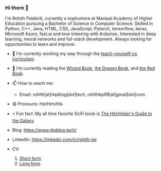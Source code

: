 ### Hi there 👋

<!--
**kprohith/kprohith** is a ✨ _special_ ✨ repository because its `README.md` (this file) appears on your GitHub profile.

Here are some ideas to get you started:
-->
I'm Rohith Palakirti, currently a sophomore at Manipal Academy of Higher Education pursuing a Bachelor of Science in Computer Science. Skilled in Python, C++, Java, HTML, CSS, JavaScript. Pytorch, tensorflow, keras, Microsoft Azure, fast.ai and love tinkering with Arduinos. Interested in deep learning, neural networks and full-stack development. Always looking for opportunities to learn and improve.

- 🔭 I’m currently working my way through the [teach-yourself-cs curriculum](https://www.teachyourselfcs.com).
- 🌱 I’m currently reading the [Wizard Book](https://en.wikipedia.org/wiki/Structure_and_Interpretation_of_Computer_Programs), [the Dragon Book](https://en.wikipedia.org/wiki/Compilers:_Principles,_Techniques,_and_Tools), and [the Red Book](http://www.redbook.io/).
- 📫 How to reach me: 
  - Email: rohith[at]rkpblog[dot]tech,
           rohithkp99[at]gmail[dot]com
- 😄 Pronouns: He/Him/His
- ⚡ Fun fact: My all time favorite SciFi book is [The Hitchhiker's Guide to the Galaxy](https://en.wikipedia.org/wiki/The_Hitchhiker%27s_Guide_to_the_Galaxy).

 
- Blog: https://www.rkpblog.tech/
- LinkedIn: https://linkedin.com/in/rohith-kp
- CV: 
   1. [Short form](https://www.rkpblog.tech/Rohith_Palakirti_Manipal.pdf) <br>
   2. [Long form](https://drive.google.com/file/d/1lRLYUBquMmihU7_QP115nudGhwaoyjUE/view?usp=sharing)
 
